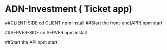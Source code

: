 # ADN-Investment ( Ticket app)

##CLIENT-SIDE
cd CLIENT
npm install
##Start the front-end(APP)
npm start

##SERVER-SIDE
cd SERVER
npm install

##Start the API
npm start
